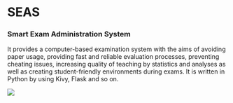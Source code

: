 # SEAS
### Smart Exam Administration System

It provides a computer-based examination system with the aims of avoiding paper usage, providing fast and reliable evaluation processes, preventing cheating issues, increasing quality of teaching by statistics and analyses as well as creating student-friendly environments during exams. It is written in Python by using Kivy, Flask and so on.

[![](https://image.ibb.co/jNbLUc/Ads_z.png)](https://www.wivernsoftware.com/seas-en)
